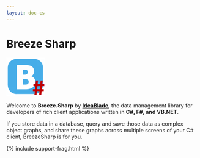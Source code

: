 ```yaml
---
layout: doc-cs
---
```


# Breeze Sharp

<a class="logo-inline" href="/doc-cs" title="Breeze Sharp">
  <img src="/images/logos/BreezeSharpB.png" alt="BreezeSharp" width="100">
</a> 

Welcome to **Breeze.Sharp** by [**IdeaBlade**](https://www.ideablade.com "IdeaBlade website"), the data management library for developers of rich client applications written in  **C#, F#, and VB.NET**.

If you store data in a database, query and save those data as complex object graphs, and share these graphs across multiple screens of your C# client, BreezeSharp is for you.

<div style="clear:both"/>

{% include support-frag.html %}
